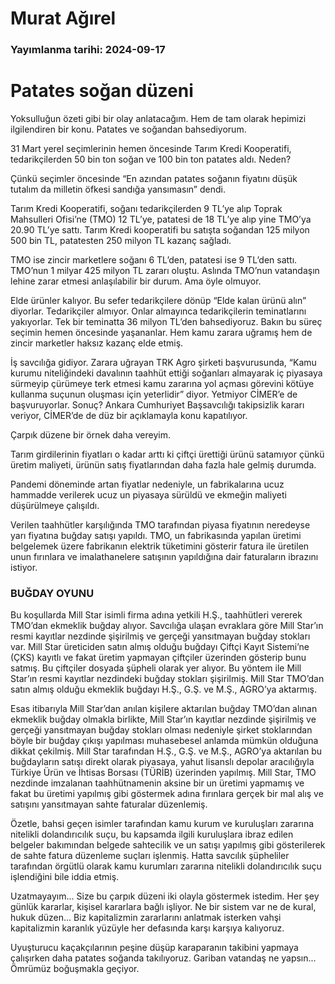 # Murat Ağırel

### Yayımlanma tarihi: 2024-09-17

# Patates soğan düzeni

Yoksulluğun özeti gibi bir olay anlatacağım. Hem de tam olarak hepimizi ilgilendiren bir konu. Patates ve soğandan bahsediyorum.

31 Mart yerel seçimlerinin hemen öncesinde Tarım Kredi Kooperatifi, tedarikçilerden 50 bin ton soğan ve 100 bin ton patates aldı. Neden?

Çünkü seçimler öncesinde “En azından patates soğanın fiyatını düşük tutalım da milletin öfkesi sandığa yansımasın” dendi.

Tarım Kredi Kooperatifi, soğanı tedarikçilerden 9 TL’ye alıp Toprak Mahsulleri Ofisi’ne (TMO) 12 TL’ye, patatesi de 18 TL’ye alıp yine TMO’ya 20.90 TL’ye sattı. Tarım Kredi kooperatifi bu satışta soğandan 125 milyon 500 bin TL, patatesten 250 milyon TL kazanç sağladı.

TMO ise zincir marketlere soğanı 6 TL’den, patatesi ise 9 TL’den sattı. TMO’nun 1 milyar 425 milyon TL zararı oluştu. Aslında TMO’nun vatandaşın lehine zarar etmesi anlaşılabilir bir durum. Ama öyle olmuyor.

Elde ürünler kalıyor. Bu sefer tedarikçilere dönüp “Elde kalan ürünü alın” diyorlar. Tedarikçiler almıyor. Onlar almayınca tedarikçilerin teminatlarını yakıyorlar. Tek bir teminatta 36 milyon TL’den bahsediyoruz. Bakın bu süreç seçimin hemen öncesinde yaşananlar. Hem kamu zarara uğramış hem de zincir marketler haksız kazanç elde etmiş.

İş savcılığa gidiyor. Zarara uğrayan TRK Agro şirketi başvurusunda, “Kamu kurumu niteliğindeki davalının taahhüt ettiği soğanları almayarak iç piyasaya sürmeyip çürümeye terk etmesi kamu zararına yol açması görevini kötüye kullanma suçunun oluşması için yeterlidir” diyor. Yetmiyor CİMER’e de başvuruyorlar. Sonuç? Ankara Cumhuriyet Başsavcılığı takipsizlik kararı veriyor, CİMER’de de düz bir açıklamayla konu kapatılıyor.

Çarpık düzene bir örnek daha vereyim.

Tarım girdilerinin fiyatları o kadar arttı ki çiftçi ürettiği ürünü satamıyor çünkü üretim maliyeti, ürünün satış fiyatlarından daha fazla hale gelmiş durumda.

Pandemi döneminde artan fiyatlar nedeniyle, un fabrikalarına ucuz hammadde verilerek ucuz un piyasaya sürüldü ve ekmeğin maliyeti düşürülmeye çalışıldı.

Verilen taahhütler karşılığında TMO tarafından piyasa fiyatının neredeyse yarı fiyatına buğday satışı yapıldı. TMO, un fabrikasında yapılan üretimi belgelemek üzere fabrikanın elektrik tüketimini gösterir fatura ile üretilen unun fırınlara ve imalathanelere satışının yapıldığına dair faturaların ibrazını istiyor.


### BUĞDAY OYUNU

Bu koşullarda Mill Star isimli firma adına yetkili H.Ş., taahhütleri vererek TMO’dan ekmeklik buğday alıyor. Savcılığa ulaşan evraklara göre Mill Star’ın resmi kayıtlar nezdinde şişirilmiş ve gerçeği yansıtmayan buğday stokları var. Mill Star üreticiden satın almış olduğu buğdayı Çiftçi Kayıt Sistemi’ne (ÇKS) kayıtlı ve fakat üretim yapmayan çiftçiler üzerinden gösterip bunu satmış. Bu çiftçiler dosyada şüpheli olarak yer alıyor. Bu yöntem ile Mill Star’ın resmi kayıtlar nezdindeki buğday stokları şişirilmiş. Mill Star TMO’dan satın almış olduğu ekmeklik buğdayı H.Ş., G.Ş. ve M.Ş., AGRO’ya aktarmış.

Esas itibarıyla Mill Star’dan anılan kişilere aktarılan buğday TMO’dan alınan ekmeklik buğday olmakla birlikte, Mill Star’ın kayıtlar nezdinde şişirilmiş ve gerçeği yansıtmayan buğday stokları olması nedeniyle şirket stoklarından böyle bir buğday çıkışı yapılması muhasebesel anlamda mümkün olduğuna dikkat çekilmiş. Mill Star tarafından H.Ş., G.Ş. ve M.Ş., AGRO’ya aktarılan bu buğdayların satışı direkt olarak piyasaya, yahut lisanslı depolar aracılığıyla Türkiye Ürün ve İhtisas Borsası (TÜRİB) üzerinden yapılmış. Mill Star, TMO nezdinde imzalanan taahhütnamenin aksine bir un üretimi yapmamış ve fakat bu üretimi yapılmış gibi göstermek adına fırınlara gerçek bir mal alış ve satışını yansıtmayan sahte faturalar düzenlemiş.

Özetle, bahsi geçen isimler tarafından kamu kurum ve kuruluşları zararına nitelikli dolandırıcılık suçu, bu kapsamda ilgili kuruluşlara ibraz edilen belgeler bakımından belgede sahtecilik ve un satışı yapılmış gibi gösterilerek de sahte fatura düzenleme suçları işlenmiş. Hatta savcılık şüpheliler tarafından örgütlü olarak kamu kurumları zararına nitelikli dolandırıcılık suçu işlendiğini bile iddia etmiş.

Uzatmayayım... Size bu çarpık düzeni iki olayla göstermek istedim. Her şey günlük kararlar, kişisel kararlara bağlı işliyor. Ne bir sistem var ne de kural, hukuk düzen... Biz kapitalizmin zararlarını anlatmak isterken vahşi kapitalizmin karanlık yüzüyle her defasında karşı karşıya kalıyoruz.

Uyuşturucu kaçakçılarının peşine düşüp karaparanın takibini yapmaya çalışırken daha patates soğanda takılıyoruz. Gariban vatandaş ne yapsın... Ömrümüz boğuşmakla geçiyor.

